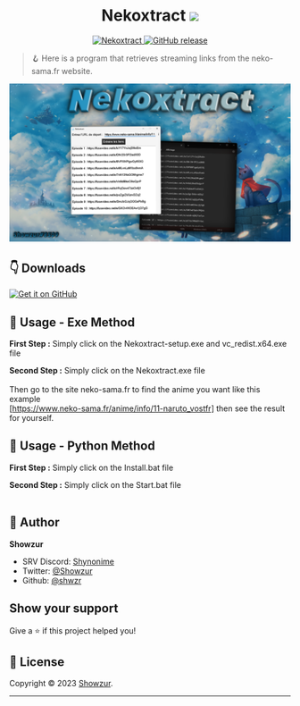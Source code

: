 <h1 align="center">Nekoxtract <img src="https://media0.giphy.com/media/v1.Y2lkPTc5MGI3NjExYWY5ZDFmZWQ0NjkxN2RhZGYzZWNjMDBiYzFlMWFiYjUzOTBmN2ZjZSZjdD1z/8JZbWuvC4zRenAWyxy/giphy.gif" width="40px"></h1>

<p>
<p align="center">
<a href="https://github.com/shwzr/Nekoxtract/blob/main/LICENSE" target="blank">
<img src="https://img.shields.io/github/license/shwzr/Nekoxtract?style=flat-square" alt="Nekoxtract"/>
</a>
<a href="https://github.com/shwzr/Nekoxtract/releases">
<img alt="GitHub release" src="https://img.shields.io/github/release/shwzr/Nekoxtract.svg">
</a>
</p>

> 🪝 Here is a program that retrieves streaming links from the neko-sama.fr website.

<img alt="Laranime" src="src/Nekoxtract.png"/>

##  👇 Downloads

[<img src="https://github.com/machiav3lli/oandbackupx/raw/034b226cea5c1b30eb4f6a6f313e4dadcbb0ece4/badge_github.png" alt="Get it on GitHub" height="65">](https://github.com/shwzr/Nekoxtract/releases/latest) 

## 🚀 Usage - Exe Method

**First Step :** Simply click on the Nekoxtract-setup.exe and vc_redist.x64.exe file

**Second Step :** Simply click on the Nekoxtract.exe file<br><br>
Then go to the site neko-sama.fr to find the anime you want like this example<br> [https://www.neko-sama.fr/anime/info/11-naruto_vostfr] then see the result for yourself.

## 🚀 Usage - Python Method

**First Step :** Simply click on the Install.bat file

**Second Step :** Simply click on the Start.bat file<br><br>

## 👤 Author

**Showzur**

* SRV Discord: [Shynonime](https://discord.gg/UHy8mZsNh8)
* Twitter: [@Showzur](https://twitter.com/Showzur)
* Github: [@shwzr](https://github.com/shwzr)

## Show your support

Give a ⭐️ if this project helped you!

## 📝 License

Copyright © 2023 [Showzur](https://github.com/shwzr).<br />

***
